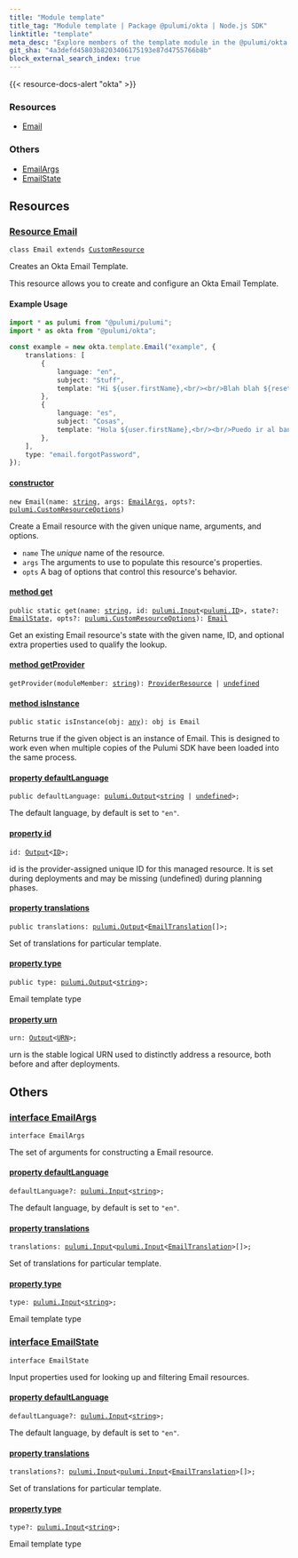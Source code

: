 ```yaml
---
title: "Module template"
title_tag: "Module template | Package @pulumi/okta | Node.js SDK"
linktitle: "template"
meta_desc: "Explore members of the template module in the @pulumi/okta package."
git_sha: "4a3defd45803b8203406175193e87d4755766b8b"
block_external_search_index: true
---
```


<!-- WARNING: this page was generated by a tool. Do not edit it by hand. -->
<!-- To change it, please see https://github.com/pulumi/docs/tree/master/tools/tscdocgen. -->

{{< resource-docs-alert "okta" >}}




<h3>Resources</h3>
<ul class="api">
    <li><a href="#Email"><span class="symbol resource"></span>Email</a></li>
</ul>


<h3>Others</h3>
<ul class="api">
    <li><a href="#EmailArgs"><span class="symbol api"></span>EmailArgs</a></li>
    <li><a href="#EmailState"><span class="symbol api"></span>EmailState</a></li>
</ul>


<h2 id="resources">Resources</h2>
<h3 class="pdoc-module-header" id="Email" data-link-title="Email">
    <a href="https://github.com/pulumi/pulumi-okta/blob/4a3defd45803b8203406175193e87d4755766b8b/sdk/nodejs/template/email.ts#L37">
        Resource <strong>Email</strong>
    </a>
</h3>

<pre class="highlight"><code><span class='kr'>class</span> <span class='nx'>Email</span> <span class='kr'>extends</span> <a href='/docs/reference/pkg/nodejs/pulumi/pulumi/#CustomResource'>CustomResource</a></code></pre>

Creates an Okta Email Template.

This resource allows you to create and configure an Okta Email Template.

#### Example Usage

```typescript
import * as pulumi from "@pulumi/pulumi";
import * as okta from "@pulumi/okta";

const example = new okta.template.Email("example", {
    translations: [
        {
            language: "en",
            subject: "Stuff",
            template: "Hi ${user.firstName},<br/><br/>Blah blah ${resetPasswordLink}",
        },
        {
            language: "es",
            subject: "Cosas",
            template: "Hola ${user.firstName},<br/><br/>Puedo ir al bano ${resetPasswordLink}",
        },
    ],
    type: "email.forgotPassword",
});
```

<h4 class="pdoc-member-header" id="Email-constructor">
<a class="pdoc-child-name" href="https://github.com/pulumi/pulumi-okta/blob/4a3defd45803b8203406175193e87d4755766b8b/sdk/nodejs/template/email.ts#L76"> <b>constructor</b></a>
</h4>


<pre class="highlight"><code><span class='kd'></span><span class='kd'>new</span> Email(name: <span class='kd'><a href='https://developer.mozilla.org/en-US/docs/Web/JavaScript/Reference/Global_Objects/String'>string</a></span>, args: <a href='#EmailArgs'>EmailArgs</a>, opts?: <a href='/docs/reference/pkg/nodejs/pulumi/pulumi/#CustomResourceOptions'>pulumi.CustomResourceOptions</a>)</code></pre>


Create a Email resource with the given unique name, arguments, and options.

* `name` The _unique_ name of the resource.
* `args` The arguments to use to populate this resource&#39;s properties.
* `opts` A bag of options that control this resource&#39;s behavior.

<h4 class="pdoc-member-header" id="Email-get">
<a class="pdoc-child-name" href="https://github.com/pulumi/pulumi-okta/blob/4a3defd45803b8203406175193e87d4755766b8b/sdk/nodejs/template/email.ts#L47">method <b>get</b></a>
</h4>


<pre class="highlight"><code><span class='kd'>public static </span>get(name: <span class='kd'><a href='https://developer.mozilla.org/en-US/docs/Web/JavaScript/Reference/Global_Objects/String'>string</a></span>, id: <a href='/docs/reference/pkg/nodejs/pulumi/pulumi/#Input'>pulumi.Input</a>&lt;<a href='/docs/reference/pkg/nodejs/pulumi/pulumi/#ID'>pulumi.ID</a>&gt;, state?: <a href='#EmailState'>EmailState</a>, opts?: <a href='/docs/reference/pkg/nodejs/pulumi/pulumi/#CustomResourceOptions'>pulumi.CustomResourceOptions</a>): <a href='#Email'>Email</a></code></pre>


Get an existing Email resource's state with the given name, ID, and optional extra
properties used to qualify the lookup.

<h4 class="pdoc-member-header" id="Email-getProvider">
<a class="pdoc-child-name" href="https://github.com/pulumi/pulumi-okta/blob/4a3defd45803b8203406175193e87d4755766b8b/sdk/nodejs/template/email.ts#L37">method <b>getProvider</b></a>
</h4>


<pre class="highlight"><code><span class='kd'></span>getProvider(moduleMember: <span class='kd'><a href='https://developer.mozilla.org/en-US/docs/Web/JavaScript/Reference/Global_Objects/String'>string</a></span>): <a href='/docs/reference/pkg/nodejs/pulumi/pulumi/#ProviderResource'>ProviderResource</a> | <span class='kd'><a href='https://developer.mozilla.org/en-US/docs/Web/JavaScript/Reference/Global_Objects/undefined'>undefined</a></span></code></pre>

<h4 class="pdoc-member-header" id="Email-isInstance">
<a class="pdoc-child-name" href="https://github.com/pulumi/pulumi-okta/blob/4a3defd45803b8203406175193e87d4755766b8b/sdk/nodejs/template/email.ts#L58">method <b>isInstance</b></a>
</h4>


<pre class="highlight"><code><span class='kd'>public static </span>isInstance(obj: <span class='kd'><a href='https://www.typescriptlang.org/docs/handbook/basic-types.html#any'>any</a></span>): obj is Email</code></pre>


Returns true if the given object is an instance of Email.  This is designed to work even
when multiple copies of the Pulumi SDK have been loaded into the same process.

<h4 class="pdoc-member-header" id="Email-defaultLanguage">
<a class="pdoc-child-name" href="https://github.com/pulumi/pulumi-okta/blob/4a3defd45803b8203406175193e87d4755766b8b/sdk/nodejs/template/email.ts#L68">property <b>defaultLanguage</b></a>
</h4>

<pre class="highlight"><code><span class='kd'>public </span>defaultLanguage: <a href='/docs/reference/pkg/nodejs/pulumi/pulumi/#Output'>pulumi.Output</a>&lt;<span class='kd'><a href='https://developer.mozilla.org/en-US/docs/Web/JavaScript/Reference/Global_Objects/String'>string</a></span> | <span class='kd'><a href='https://developer.mozilla.org/en-US/docs/Web/JavaScript/Reference/Global_Objects/undefined'>undefined</a></span>&gt;;</code></pre>

The default language, by default is set to `"en"`.

<h4 class="pdoc-member-header" id="Email-id">
<a class="pdoc-child-name" href="https://github.com/pulumi/pulumi-okta/blob/4a3defd45803b8203406175193e87d4755766b8b/sdk/nodejs/template/email.ts#L37">property <b>id</b></a>
</h4>

<pre class="highlight"><code><span class='kd'></span>id: <a href='/docs/reference/pkg/nodejs/pulumi/pulumi/#Output'>Output</a>&lt;<a href='/docs/reference/pkg/nodejs/pulumi/pulumi/#ID'>ID</a>&gt;;</code></pre>

id is the provider-assigned unique ID for this managed resource.  It is set during
deployments and may be missing (undefined) during planning phases.

<h4 class="pdoc-member-header" id="Email-translations">
<a class="pdoc-child-name" href="https://github.com/pulumi/pulumi-okta/blob/4a3defd45803b8203406175193e87d4755766b8b/sdk/nodejs/template/email.ts#L72">property <b>translations</b></a>
</h4>

<pre class="highlight"><code><span class='kd'>public </span>translations: <a href='/docs/reference/pkg/nodejs/pulumi/pulumi/#Output'>pulumi.Output</a>&lt;<a href='/docs/reference/pkg/nodejs/pulumi/okta/types/output/#EmailTranslation'>EmailTranslation</a>[]&gt;;</code></pre>

Set of translations for particular template.

<h4 class="pdoc-member-header" id="Email-type">
<a class="pdoc-child-name" href="https://github.com/pulumi/pulumi-okta/blob/4a3defd45803b8203406175193e87d4755766b8b/sdk/nodejs/template/email.ts#L76">property <b>type</b></a>
</h4>

<pre class="highlight"><code><span class='kd'>public </span>type: <a href='/docs/reference/pkg/nodejs/pulumi/pulumi/#Output'>pulumi.Output</a>&lt;<span class='kd'><a href='https://developer.mozilla.org/en-US/docs/Web/JavaScript/Reference/Global_Objects/String'>string</a></span>&gt;;</code></pre>

Email template type

<h4 class="pdoc-member-header" id="Email-urn">
<a class="pdoc-child-name" href="https://github.com/pulumi/pulumi-okta/blob/4a3defd45803b8203406175193e87d4755766b8b/sdk/nodejs/template/email.ts#L37">property <b>urn</b></a>
</h4>

<pre class="highlight"><code><span class='kd'></span>urn: <a href='/docs/reference/pkg/nodejs/pulumi/pulumi/#Output'>Output</a>&lt;<a href='/docs/reference/pkg/nodejs/pulumi/pulumi/#URN'>URN</a>&gt;;</code></pre>

urn is the stable logical URN used to distinctly address a resource, both before and after
deployments.



<h2 id="apis">Others</h2>
<h3 class="pdoc-module-header" id="EmailArgs" data-link-title="EmailArgs">
    <a href="https://github.com/pulumi/pulumi-okta/blob/4a3defd45803b8203406175193e87d4755766b8b/sdk/nodejs/template/email.ts#L137">
        interface <strong>EmailArgs</strong>
    </a>
</h3>

<pre class="highlight"><code><span class='kr'>interface</span> <span class='nx'>EmailArgs</span></code></pre>

The set of arguments for constructing a Email resource.

<h4 class="pdoc-member-header" id="EmailArgs-defaultLanguage">
<a class="pdoc-child-name" href="https://github.com/pulumi/pulumi-okta/blob/4a3defd45803b8203406175193e87d4755766b8b/sdk/nodejs/template/email.ts#L141">property <b>defaultLanguage</b></a>
</h4>

<pre class="highlight"><code><span class='kd'></span>defaultLanguage?: <a href='/docs/reference/pkg/nodejs/pulumi/pulumi/#Input'>pulumi.Input</a>&lt;<span class='kd'><a href='https://developer.mozilla.org/en-US/docs/Web/JavaScript/Reference/Global_Objects/String'>string</a></span>&gt;;</code></pre>

The default language, by default is set to `"en"`.

<h4 class="pdoc-member-header" id="EmailArgs-translations">
<a class="pdoc-child-name" href="https://github.com/pulumi/pulumi-okta/blob/4a3defd45803b8203406175193e87d4755766b8b/sdk/nodejs/template/email.ts#L145">property <b>translations</b></a>
</h4>

<pre class="highlight"><code><span class='kd'></span>translations: <a href='/docs/reference/pkg/nodejs/pulumi/pulumi/#Input'>pulumi.Input</a>&lt;<a href='/docs/reference/pkg/nodejs/pulumi/pulumi/#Input'>pulumi.Input</a>&lt;<a href='/docs/reference/pkg/nodejs/pulumi/okta/types/input/#EmailTranslation'>EmailTranslation</a>&gt;[]&gt;;</code></pre>

Set of translations for particular template.

<h4 class="pdoc-member-header" id="EmailArgs-type">
<a class="pdoc-child-name" href="https://github.com/pulumi/pulumi-okta/blob/4a3defd45803b8203406175193e87d4755766b8b/sdk/nodejs/template/email.ts#L149">property <b>type</b></a>
</h4>

<pre class="highlight"><code><span class='kd'></span>type: <a href='/docs/reference/pkg/nodejs/pulumi/pulumi/#Input'>pulumi.Input</a>&lt;<span class='kd'><a href='https://developer.mozilla.org/en-US/docs/Web/JavaScript/Reference/Global_Objects/String'>string</a></span>&gt;;</code></pre>

Email template type

<h3 class="pdoc-module-header" id="EmailState" data-link-title="EmailState">
    <a href="https://github.com/pulumi/pulumi-okta/blob/4a3defd45803b8203406175193e87d4755766b8b/sdk/nodejs/template/email.ts#L119">
        interface <strong>EmailState</strong>
    </a>
</h3>

<pre class="highlight"><code><span class='kr'>interface</span> <span class='nx'>EmailState</span></code></pre>

Input properties used for looking up and filtering Email resources.

<h4 class="pdoc-member-header" id="EmailState-defaultLanguage">
<a class="pdoc-child-name" href="https://github.com/pulumi/pulumi-okta/blob/4a3defd45803b8203406175193e87d4755766b8b/sdk/nodejs/template/email.ts#L123">property <b>defaultLanguage</b></a>
</h4>

<pre class="highlight"><code><span class='kd'></span>defaultLanguage?: <a href='/docs/reference/pkg/nodejs/pulumi/pulumi/#Input'>pulumi.Input</a>&lt;<span class='kd'><a href='https://developer.mozilla.org/en-US/docs/Web/JavaScript/Reference/Global_Objects/String'>string</a></span>&gt;;</code></pre>

The default language, by default is set to `"en"`.

<h4 class="pdoc-member-header" id="EmailState-translations">
<a class="pdoc-child-name" href="https://github.com/pulumi/pulumi-okta/blob/4a3defd45803b8203406175193e87d4755766b8b/sdk/nodejs/template/email.ts#L127">property <b>translations</b></a>
</h4>

<pre class="highlight"><code><span class='kd'></span>translations?: <a href='/docs/reference/pkg/nodejs/pulumi/pulumi/#Input'>pulumi.Input</a>&lt;<a href='/docs/reference/pkg/nodejs/pulumi/pulumi/#Input'>pulumi.Input</a>&lt;<a href='/docs/reference/pkg/nodejs/pulumi/okta/types/input/#EmailTranslation'>EmailTranslation</a>&gt;[]&gt;;</code></pre>

Set of translations for particular template.

<h4 class="pdoc-member-header" id="EmailState-type">
<a class="pdoc-child-name" href="https://github.com/pulumi/pulumi-okta/blob/4a3defd45803b8203406175193e87d4755766b8b/sdk/nodejs/template/email.ts#L131">property <b>type</b></a>
</h4>

<pre class="highlight"><code><span class='kd'></span>type?: <a href='/docs/reference/pkg/nodejs/pulumi/pulumi/#Input'>pulumi.Input</a>&lt;<span class='kd'><a href='https://developer.mozilla.org/en-US/docs/Web/JavaScript/Reference/Global_Objects/String'>string</a></span>&gt;;</code></pre>

Email template type

